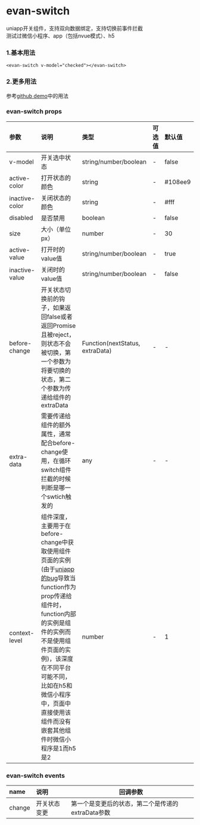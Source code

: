 # evan-switch
uniapp开关组件，支持双向数据绑定，支持切换前事件拦截   
测试过微信小程序、app（包括nvue模式）、h5

### 1.基本用法

```
﻿<evan-switch v-model="checked"></evan-switch>
```

### 2.更多用法
参考[github demo](https://github.com/EvanMaFYH/evan-switch)中的用法

### evan-switch props
| 参数           | 说明            | 类型    | 可选值     | 默认值  |    
| :-------------------- | :------------------------------ | :---------- | :-------- | :--- |  
| v-model | 开关选中状态 | string/number/boolean | - | false |
| active-color | 打开状态的颜色 | string | - | ﻿#108ee9 |
| inactive-color | 关闭状态的颜色 | string | - | #fff |
| disabled | 是否禁用 | boolean | - | false |
| size | 大小（单位px） | number | - | 30 |
| active-value | 打开时的value值 | string/number/boolean | - | true |
| inactive-value | 关闭时的value值 | string/number/boolean | - | false |
| before-change | 开关状态切换前的钩子，如果返回false或者返回Promise且被reject，则状态不会被切换，第一个参数为将要切换的状态，第二个参数为传递给组件的extraData | Function(nextStatus, extraData) | - | - |
| extra-data | 需要传递给组件的额外属性，通常配合before-change使用，在循环switch组件拦截的时候判断是哪一个swtich触发的 | any | - | - |
| context-level | 组件深度，主要用于在before-change中获取使用组件页面的实例(由于[uniapp的bug](https://github.com/dcloudio/uni-app/issues/1261)导致当function作为prop传递给组件时，function内部的实例是组件的实例而不是使用组件页面的实例)，该深度在不同平台可能不同，比如在h5和微信小程序中，页面中直接使用该组件而没有嵌套其他组件时微信小程序是1而h5是2 | number | - | 1 |

### evan-switch events
| name | 说明 | 回调参数 |
| :--- | :---------------- | ------------------|
| change | 开关状态变更 | 第一个是变更后的状态，第二个是传递的extraData参数 |
